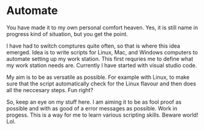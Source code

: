 # Automate

You have made it to my own personal comfort heaven. Yes, it is still name in progress kind of situation, but you get the point. 

I have had to switch comptures quite often, so that is where this idea emerged. Idea is to write scripts for Linux, Mac, and Windows computers to automate setting up my work station. This first requries me to define what my work station needs are. Currently I have started with visual studio code. 

My aim is to be as versatile as possible. For example with Linux, to make sure that the script automatically check for the Linux flavour and then does all the neccesary steps. Fun right? 

So, keep an eye on my stuff here. I am aiming it to be as fool proof as possible and with as good of a error messages as possible. Work in progess. This is a way for me to learn various scripting skills. Beware world! Lol. 

